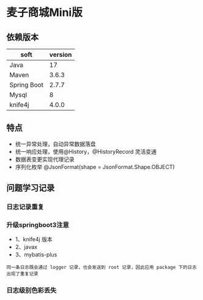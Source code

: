 # 麦子商城Mini版

## 依赖版本

| soft        | version |
|-------------|---------|
| Java        | 17      |
| Maven       | 3.6.3   |
| Spring Boot | 2.7.7   |
| Mysql       | 8       |
| knife4j     | 4.0.0   |

## 特点

- 统一异常处理，自动异常数据落盘
- 统一响应处理，使用@History，@HistoryRecord 灵活变通
- 数据表变更实现代理记录
- 序列化枚举 @JsonFormat(shape = JsonFormat.Shape.OBJECT)

## 问题学习记录

### 日志记录重复

### 升级springboot3注意
* 1、knife4j 版本
* 2、javax
* 3、mybatis-plus

```
同一条日志既会通过 logger 记录，也会发送到 root 记录，因此应用 package 下的日志出现了重复记录
```

### 日志级别色彩丢失

```

```